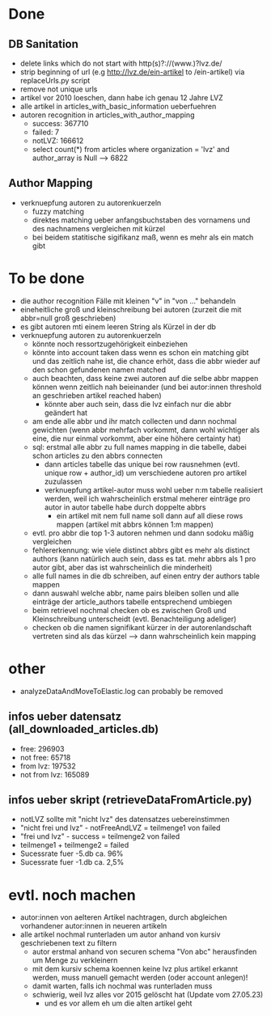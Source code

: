 # Done
## DB Sanitation
* delete links which do not start with http(s)?://(www.)?lvz.de/
* strip beginning of url (e.g http://lvz.de/ein-artikel to /ein-artikel) via replaceUrls.py script
* remove not unique urls
* artikel vor 2010 loeschen, dann habe ich genau 12 Jahre LVZ
* alle artikel in articles_with_basic_information ueberfuehren
* autoren recognition in articles_with_author_mapping
  * success: 367710
  * failed: 7
  * notLVZ: 166612
  * select count(*) from articles where organization = 'lvz' and author_array is Null --> 6822

## Author Mapping
* verknuepfung autoren zu autorenkuerzeln
  * fuzzy matching
  * direktes matching ueber anfangsbuchstaben des vornamens und des nachnamens vergleichen mit kürzel
  * bei beidem statitische sigifikanz maß, wenn es mehr als ein match gibt

# To be done
* die author recognition Fälle mit kleinen "v" in "von ..." behandeln
* eineheitliche groß und kleinschreibung bei autoren (zurzeit die mit abbr=null groß geschrieben)
* es gibt autoren mti einem leeren String als Kürzel in der db
* verknuepfung autoren zu autorenkuerzeln
  * könnte noch ressortzugehörigkeit einbeziehen
  * könnte into account taken dass wenn es schon ein matching gibt und das zeitlich nahe ist, die chance erhöt, dass die abbr wieder auf den schon gefundenen namen matched
  * auch beachten, dass keine zwei autoren auf die selbe abbr mappen können wenn zeitlich nah beieinander (und bei autor:innen threshold an geschrieben artikel reached haben)
    * könnte aber auch sein, dass die lvz einfach nur die abbr geändert hat
  * am ende alle abbr und ihr match collecten und dann nochmal gewichten (wenn abbr mehrfach vorkommt, dann wohl wichtiger als eine, die nur einmal vorkommt, aber eine höhere certainty hat)
  * sql: erstmal alle abbr zu full names mapping in die tabelle, dabei schon articles zu den abbrs connecten
    * dann articles tabelle das unique bei row rausnehmen (evtl. unique row + author_id) um verschiedene autoren pro artikel zuzulassen
    * verknuepfung artikel-autor muss wohl ueber n:m tabelle realisiert werden, weil ich wahrscheinlich erstmal meherer einträge pro autor in autor tabelle habe durch doppelte abbrs
      * ein artikel mit nem full name soll dann auf all diese rows mappen (artikel mit abbrs können 1:m mappen)
  * evtl. pro abbr die top 1-3 autoren nehmen und dann sodoku mäßig vergleichen
  * fehlererkennung: wie viele distinct abbrs gibt es mehr als distinct authors (kann natürlich auch sein, dass es tat. mehr abbrs als 1 pro autor gibt, aber das ist wahrscheinlich die minderheit)
  * alle full names in die db schreiben, auf einen entry der authors table mappen
  * dann auswahl welche abbr, name pairs bleiben sollen und alle einträge der article_authors tabelle entsprechend umbiegen 
  * beim retrievel nochmal checken ob es zwischen Groß und Kleinschreibung unterscheidt (evtl. Benachteiligung adeliger)
  * checken ob die namen signifikant kürzer in der autorenlandschaft vertreten sind als das kürzel --> dann wahrscheinlich kein mapping

# other
* analyzeDataAndMoveToElastic.log can probably be removed

## infos ueber datensatz (all_downloaded_articles.db)
* free: 296903
* not free: 65718
* from lvz: 197532
* not from lvz: 165089

## infos ueber skript (retrieveDataFromArticle.py)
* notLVZ sollte mit "nicht lvz" des datensatzes uebereinstimmen
* "nicht frei und lvz" - notFreeAndLVZ = teilmenge1 von failed
* "frei und lvz" - success = teilmenge2 von failed
* teilmenge1 + teilmenge2 = failed
* Sucessrate fuer -5.db ca. 96%
* Sucessrate fuer -1.db ca. 2,5%

# evtl. noch machen
* autor:innen von aelteren Artikel nachtragen, durch abgleichen vorhandener autor:innen in neueren artikeln
* alle artikel nochmal runterladen um autor anhand von kursiv geschriebenen text zu filtern
    * autor erstmal anhand von securen schema "Von abc" herausfinden um Menge zu verkleinern
    * mit dem kursiv schema koennen keine lvz plus artikel erkannt werden, muss manuell gemacht werden (oder account anlegen)!
    * damit warten, falls ich nochmal was runterladen muss
    * schwierig, weil lvz alles vor 2015 gelöscht hat (Update vom 27.05.23)
         * und es vor allem eh um die alten artikel geht